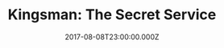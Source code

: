 ---
title: "Kingsman: The Secret Service"
year: 2015
date: 2017-08-08T23:00:00.000Z
permalink: /almanac/movies/2017-08-09-kingsmen/index.html
rating: 3
tmdbid: 207703
---